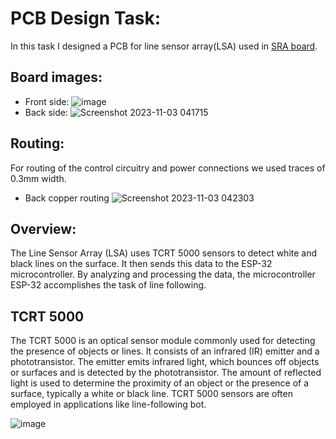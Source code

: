 # PCB Design Task:
In this task I designed a PCB for line sensor array(LSA) used in [SRA board](https://github.com/SRA-VJTI/sra-board-hardware-design). 
## Board images:
- Front side:
  ![image](https://github.com/SurajSonawane2415/MazeBlaze/assets/129578177/fa1b6c5a-2b7d-4a52-9643-440c6fd58297)
- Back side:
  ![Screenshot 2023-11-03 041715](https://github.com/SurajSonawane2415/MazeBlaze/assets/129578177/99374659-6f9f-4f76-81ba-6fc47b1aad6a)

## Routing:
For routing of the control circuitry and power connections we used traces of 0.3mm width.
- Back copper routing
![Screenshot 2023-11-03 042303](https://github.com/SurajSonawane2415/MazeBlaze/assets/129578177/47dc7535-cadf-42c2-8545-2d86c358180f)

## Overview:
The Line Sensor Array (LSA) uses TCRT 5000 sensors to detect white and black lines on the surface. It then sends this data to the ESP-32 microcontroller. By analyzing and processing the data, the microcontroller ESP-32 accomplishes the task of line following.

## TCRT 5000
The TCRT 5000 is an optical sensor module commonly used for detecting the presence of objects or lines. It consists of an infrared (IR) emitter and a phototransistor. The emitter emits infrared light, which bounces off objects or surfaces and is detected by the phototransistor. The amount of reflected light is used to determine the proximity of an object or the presence of a surface, typically a white or black line. TCRT 5000 sensors are often employed in applications like line-following bot.

![image](https://github.com/SurajSonawane2415/MazeBlaze/assets/129578177/784ed429-094d-4121-8185-cedd5f6a5d82)
